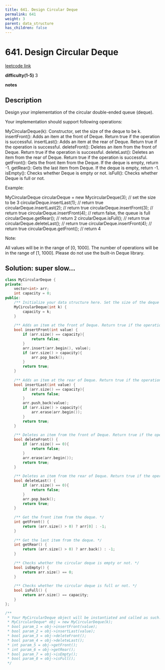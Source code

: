 ```yaml
---
title: 641. Design Circular Deque
permalink: 641
weight: 3
parent: data_structure
has_children: false
---
```

# 641. Design Circular Deque
[leetcode link](https://leetcode.com/problems/design-circular-deque/)

**difficulty(1-5)** 
3

**notes**   


## Description
Design your implementation of the circular double-ended queue (deque).

Your implementation should support following operations:

MyCircularDeque(k): Constructor, set the size of the deque to be k.
insertFront(): Adds an item at the front of Deque. Return true if the operation is successful.
insertLast(): Adds an item at the rear of Deque. Return true if the operation is successful.
deleteFront(): Deletes an item from the front of Deque. Return true if the operation is successful.
deleteLast(): Deletes an item from the rear of Deque. Return true if the operation is successful.
getFront(): Gets the front item from the Deque. If the deque is empty, return -1.
getRear(): Gets the last item from Deque. If the deque is empty, return -1.
isEmpty(): Checks whether Deque is empty or not. 
isFull(): Checks whether Deque is full or not.
 

Example:

MyCircularDeque circularDeque = new MycircularDeque(3); // set the size to be 3
circularDeque.insertLast(1);			// return true
circularDeque.insertLast(2);			// return true
circularDeque.insertFront(3);			// return true
circularDeque.insertFront(4);			// return false, the queue is full
circularDeque.getRear();  			// return 2
circularDeque.isFull();				// return true
circularDeque.deleteLast();			// return true
circularDeque.insertFront(4);			// return true
circularDeque.getFront();			// return 4
 

Note:

All values will be in the range of [0, 1000].
The number of operations will be in the range of [1, 1000].
Please do not use the built-in Deque library.

## Solution: super slow...

```c++
class MyCircularDeque {
private:
    vector<int> arr;
    int capacity = 0;
public:
    /** Initialize your data structure here. Set the size of the deque to be k. */
    MyCircularDeque(int k) {
        capacity = k;
    }
    
    /** Adds an item at the front of Deque. Return true if the operation is successful. */
    bool insertFront(int value) {
        if (arr.size() == capacity){
            return false;
        }
        arr.insert(arr.begin(), value);
        if (arr.size() > capacity){
            arr.pop_back();
        }
        return true;
    }
    
    /** Adds an item at the rear of Deque. Return true if the operation is successful. */
    bool insertLast(int value) {
        if (arr.size() == capacity){
            return false;
        }
        arr.push_back(value);
        if (arr.size() > capacity){
            arr.erase(arr.begin());
        }
        return true;
    }
    
    /** Deletes an item from the front of Deque. Return true if the operation is successful. */
    bool deleteFront() {
        if (arr.size() == 0){
            return false;
        }
        arr.erase(arr.begin());
        return true;
    }
    
    /** Deletes an item from the rear of Deque. Return true if the operation is successful. */
    bool deleteLast() {
        if (arr.size() == 0){
            return false;
        }
        arr.pop_back();
        return true;
    }
    
    /** Get the front item from the deque. */
    int getFront() {
        return (arr.size() > 0) ? arr[0] : -1;
    }
    
    /** Get the last item from the deque. */
    int getRear() {
        return (arr.size() > 0) ? arr.back() : -1;
    }
    
    /** Checks whether the circular deque is empty or not. */
    bool isEmpty() {
        return arr.size() == 0;
    }
    
    /** Checks whether the circular deque is full or not. */
    bool isFull() {
        return arr.size() == capacity;
    }
};

/**
 * Your MyCircularDeque object will be instantiated and called as such:
 * MyCircularDeque* obj = new MyCircularDeque(k);
 * bool param_1 = obj->insertFront(value);
 * bool param_2 = obj->insertLast(value);
 * bool param_3 = obj->deleteFront();
 * bool param_4 = obj->deleteLast();
 * int param_5 = obj->getFront();
 * int param_6 = obj->getRear();
 * bool param_7 = obj->isEmpty();
 * bool param_8 = obj->isFull();
 */
```

<!-- 
Default label
{: .label }

Blue label
{: .label .label-blue }

Stable
{: .label .label-green }

New release
{: .label .label-purple }

Coming soon
{: .label .label-yellow }

Deprecated
{: .label .label-red } -->
